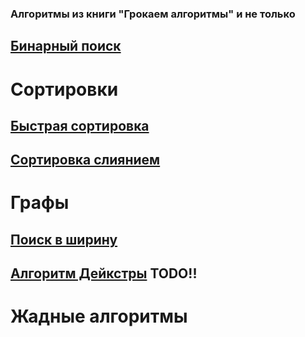 ### Алгоритмы из книги "Грокаем алгоритмы" и не только

## [Бинарный поиск](https://github.com/qu4dro/grokking-algorithms/blob/main/src/main/kotlin/ru/orlovvv/BinarySearch.kt)
# Сортировки
## [Быстрая сортировка](https://github.com/qu4dro/grokking-algorithms/blob/main/src/main/kotlin/ru/orlovvv/QuickSort.kt)
## [Сортировка слиянием](https://github.com/qu4dro/grokking-algorithms/blob/main/src/main/kotlin/ru/orlovvv/MergeSort.kt)
# Графы
## [Поиск в ширину](https://github.com/qu4dro/grokking-algorithms/blob/main/src/main/kotlin/ru/orlovvv/BreadthFirstSearch.kt)
## [Алгоритм Дейкстры]() TODO!!
# Жадные алгоритмы
